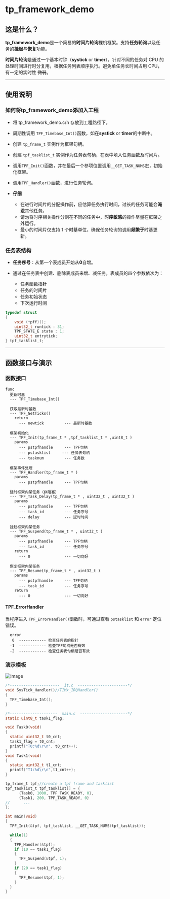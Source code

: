 # tp_framework_demo

## 这是什么？

**tp_framework_demo**是一个简易的**时间片轮询**裸机框架。支持**任务轮询**以及任务的**挂起**与**恢复**功能。

**时间片轮询**是通过一个基本时钟（**systick** or **timer**），针对不同的任务对 CPU 的处理时间进行时分复用，根据任务列表顺序执行。避免单任务长时间占用 CPU，有一定的实时性 ~~微弱~~。

---

## 使用说明

### 如何将**tp_framework_demo**添加入工程

- 将 tp_framework_demo.c/h 存放到工程路径下。

- 周期性调用 `TPF_Timebase_Int()`函数，如在**systick** or **timer**的中断中。

- 创建 `tp_frame_t` 实例作为框架句柄。

- 创建 `tpf_tasklist_t` 实例作为任务表句柄，在表中填入任务函数及时间片。

- 调用`TPF_Init()`函数，并在最后一个参项位置调用`__GET_TASK_NUMS`宏，初始化框架。

- 调用`TPF_Handler()`函数，进行任务轮询。

- **仔细**
  - 在进行时间片的分配操作前，应估算任务执行时间，过长的任务可能会**淹没**其他任务。
  - 请勿将时序相关操作分割在不同的任务中，**时序敏感**的操作尽量在框架之外运行。
  - 最小的时间片仅支持 1 个时基单位，确保任务轮询的调用**频繁于**时基更新。

### 任务表结构

- **任务序号**：从第一个表成员开始从**0**自增。

- 通过在任务表中创建、删除表成员来增、减任务，表成员的四个参数依次为：
  - 任务函数指针
  - 任务的时间片
  - 任务初始状态
  - 下次运行时间

```c
typedef struct
{
    void (*pff)();
    uint32_t runtick : 31;
    TPF_STATE_E state : 1;
    uint32_t entrytick;
} tpf_tasklist_t;
```

---

## 函数接口与演示

### 函数接口

```
func
  更新时基
  --- TPF_Timebase_Int()

  获取最新时基数
  --- TPF_GetTicks()
    return
      --- newtick         --- 最新时基数

  框架初始化
  --- TPF_Init(tp_frame_t * ,tpf_tasklist_t * ,uint8_t )
    params
      --- pstpfhandle     --- TPF句柄
      --- pstasklist     --- 任务表句柄
      --- tasknum         --- 任务数

  框架事件处理
  --- TPF_Handler(tp_frame_t * )
    params
      --- pstpfhandle     --- TPF句柄

  延时框架内某任务（非阻塞）
  --- TPF_Task_Delay(tp_frame_t * , uint32_t , uint32_t )
    params
      --- pstpfhandle     --- TPF句柄
      --- task_id         --- 任务序号
      --- delay           --- 延时时间

  挂起框架内某任务
  --- TPF_Suspend(tp_frame_t * , uint32_t )
    params
      --- pstpfhandle     --- TPF句柄
      --- task_id         --- 任务序号
    return
      --- 0               --- 一切向好

  恢复框架内某任务
  --- TPF_Resume(tp_frame_t * , uint32_t )
    params
      --- pstpfhandle     --- TPF句柄
      --- task_id         --- 任务序号
    return
      --- 0               --- 一切向好

```

#### TPF_ErrorHandler

当程序进入 `TPF_ErrorHandler()`函数时，可通过查看 `pstasklist` 和 `error` 定位错误。

```
  error
   0  ------------ 检查任务表的指针
  -1  ------------ 检查TPF句柄是否有效
  -2  ------------ 检查任务表句柄是否有效
```

### 演示模板

![image](https://github.com/CuteMan0/tp_framework_demo/blob/main/pic/tpf_demo.gif)

```C
/*----------------------  it.c  ----------------------*/
void SysTick_Handler()//TIMx_IRQHandler()
{
  TPF_Timebase_Int();
}

/*---------------------  main.c  ---------------------*/
static uint8_t task1_flag;

void Task0(void)
{
  static uint32_t t0_cnt;
  task1_flag = t0_cnt;
  printf("T0:%d\r\n", t0_cnt++);
}
void Task1(void)
{
  static uint32_t t1_cnt;
  printf("T1:%d\r\n",t1_cnt++);
}

tp_frame_t tpf;//create a tpf frame and tasklist
tpf_tasklist_t tpf_tasklist[] = {
      {Task0, 1000, TPF_TASK_READY, 0},
      {Task1, 200, TPF_TASK_READY, 0}
//      ...
};

int main(void)
{
  TPF_Init(&tpf, tpf_tasklist, __GET_TASK_NUMS(tpf_tasklist));

  while(1)
  {
    TPF_Handler(&tpf);
    if (10 == task1_flag)
    {
      TPF_Suspend(&tpf, 1);
    }
    if (20 == task1_flag)
    {
      TPF_Resume(&tpf, 1);
    }
  }
}
```
